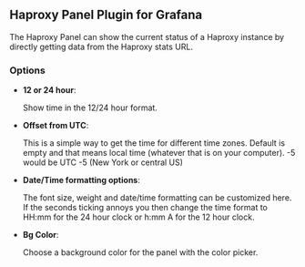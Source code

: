 ## Haproxy Panel Plugin for Grafana

The Haproxy Panel can show the current status of a Haproxy instance by directly getting data from the Haproxy stats URL.

### Options

- **12 or 24 hour**:

  Show time in the 12/24 hour format.
  
- **Offset from UTC**:

  This is a simple way to get the time for different time zones. Default is empty and that means local time (whatever that is on your computer). -5 would be UTC -5 (New York or central US)

- **Date/Time formatting options**:

  The font size, weight and date/time formatting can be customized here. If the seconds ticking annoys you then change the time format to HH:mm for the 24 hour clock or h:mm A for the 12 hour clock.

- **Bg Color**:

  Choose a background color for the panel with the color picker.
  
